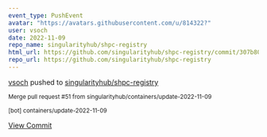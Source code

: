 ```yaml
---
event_type: PushEvent
avatar: "https://avatars.githubusercontent.com/u/814322?"
user: vsoch
date: 2022-11-09
repo_name: singularityhub/shpc-registry
html_url: https://github.com/singularityhub/shpc-registry/commit/307b80d79c2e746a31206c2adfd7166b320b3ece
repo_url: https://github.com/singularityhub/shpc-registry
---
```


<a href='https://github.com/vsoch' target='_blank'>vsoch</a> pushed to <a href='https://github.com/singularityhub/shpc-registry' target='_blank'>singularityhub/shpc-registry</a>

<small>Merge pull request #51 from singularityhub/containers/update-2022-11-09

[bot] containers/update-2022-11-09</small>

<a href='https://github.com/singularityhub/shpc-registry/commit/307b80d79c2e746a31206c2adfd7166b320b3ece' target='_blank'>View Commit</a>